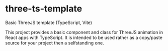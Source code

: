 # three-ts-template
Basic ThreeJS template (TypeScript, Vite)

This project provides a basic component and class for ThreeJS animation in React apps with TypeScript. It is intended to be used rather as a copy/paste source for your project then a selfstanding one.
